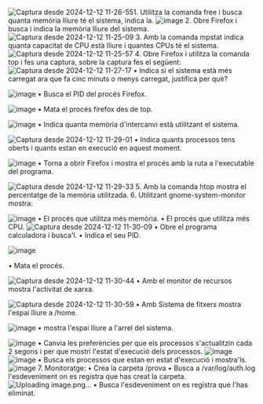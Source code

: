 ![Captura desde 2024-12-12 11-26-55](https://github.com/user-attachments/assets/9d52cbd2-2a0c-4a9f-a194-25d020c30993)1. Utilitza la comanda free i busca quanta memòria lliure té el sistema, indica la. 
![image](https://github.com/user-attachments/assets/749821e5-5b70-432d-a5d4-9b0475fad41a)
2. Obre Firefox i busca i indica la memòria lliure del sistema.
![Captura desde 2024-12-12 11-25-09](https://github.com/user-attachments/assets/1c10383b-d2fb-4a36-9fd0-357d122a9c82)
3. Amb la comanda mpstat indica quanta capacitat de CPU està lliure i  quantes CPUs té el sistema. 
![Captura desde 2024-12-12 11-25-57](https://github.com/user-attachments/assets/ba031740-dca9-42b6-a570-77f83eed112f)
4. Obre Firefox i utilitza la comanda top i fes una captura, sobre la captura fes  el següent: 
![Captura desde 2024-12-12 11-27-17](https://github.com/user-attachments/assets/bd052ab1-1c47-4ce5-8629-f94d180d2fe8)
• Indica si el sistema està més carregat ara que fa cinc minuts o menys  carregat, justifica per què? 


![image](https://github.com/user-attachments/assets/1640075b-7697-46a5-9c3c-8a37f308a552)
• Busca el PID del procés Firefox. 

![image](https://github.com/user-attachments/assets/3d9f2b59-555a-4f34-9ff2-acb74a284619)
• Mata el procés firefox des de top. 

![image](https://github.com/user-attachments/assets/0194d750-1a4e-4dcf-af04-3a6936aaff86)
• Indica quanta memòria d'intercanvi està utilitzant el sistema. 

![Captura desde 2024-12-12 11-29-01](https://github.com/user-attachments/assets/6117a988-d955-444a-880a-2889ee83a3c0)
• Indica quants processos tens oberts i quants estan en execució en  aquest moment. 

![image](https://github.com/user-attachments/assets/f23ce37f-9c9c-4c00-bd98-f98de2a908c2)
• Torna a obrir Firefox i mostra el procés amb la ruta a l'executable del  programa. 

![Captura desde 2024-12-12 11-29-33](https://github.com/user-attachments/assets/42a17ad1-1fc2-406d-9f89-2dc1809326cb)
5. Amb la comanda htop mostra el percentatge de la memòria utilitzada. 6. Utilitzant gnome-system-monitor mostra: 

![image](https://github.com/user-attachments/assets/813fb9a1-ce89-482d-b159-46aa4af9d639)
• El procés que utilitza més memòria. 
• El procés que utilitza més CPU. 
![Captura desde 2024-12-12 11-30-09](https://github.com/user-attachments/assets/db44b4ac-ce60-4ad0-812e-1da9e507849f)
• Obre el programa calculadora i busca'l. 
• Indica el seu PID.

![image](https://github.com/user-attachments/assets/2544c9a7-6c1f-4288-b0e6-d7638e700aab)

• Mata el procés. 

![Captura desde 2024-12-12 11-30-44](https://github.com/user-attachments/assets/d922eccc-3d0d-45ca-b8d9-96031b73931d)
• Amb el monitor de recursos mostra l'activitat de xarxa. 

![Captura desde 2024-12-12 11-30-59](https://github.com/user-attachments/assets/41064ddb-bd7c-441b-8bdc-694a46066c63)
• Amb Sistema de fitxers mostra l'espai lliure a /home.

![image](https://github.com/user-attachments/assets/57059a84-0a06-438f-8c40-28e5e6fb3a0b)
• mostra l'espai lliure a l'arrel del sistema.

![image](https://github.com/user-attachments/assets/d218b587-2ede-4eac-9c17-beab3f85a6bb)
• Canvia les preferències per que els processos s'actualitzin cada 2  segons i per que mostri l'estat d'execució dels processos. 
![image](https://github.com/user-attachments/assets/313d4334-b210-4538-b6f9-a4231588d5d3)
![image](https://github.com/user-attachments/assets/21f15283-4ec7-460e-81d5-e133cf224cd0)
• Busca els processos que estan en estat d'execució i mostra'ls. 
![image](https://github.com/user-attachments/assets/42cc0fc1-b4ff-4828-a22d-4dbccdf34fdf)
7. Monitoratge: 
• Crea la carpeta /prova 
• Busca a /var/log/auth.log l'esdeveniment on es registra que has creat la  carpeta. 
![Uploading image.png…]()
• Busca l'esdeveniment on es registra que l'has eliminat. 
